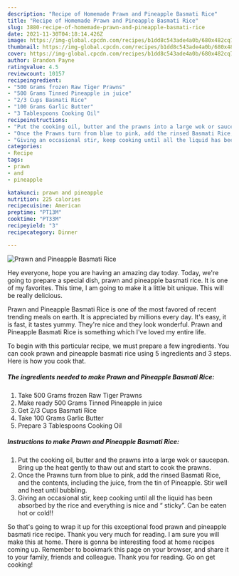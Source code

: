 ```yaml
---
description: "Recipe of Homemade Prawn and Pineapple Basmati Rice"
title: "Recipe of Homemade Prawn and Pineapple Basmati Rice"
slug: 3880-recipe-of-homemade-prawn-and-pineapple-basmati-rice
date: 2021-11-30T04:18:14.426Z
image: https://img-global.cpcdn.com/recipes/b1dd8c543ade4a0b/680x482cq70/prawn-and-pineapple-basmati-rice-recipe-main-photo.jpg
thumbnail: https://img-global.cpcdn.com/recipes/b1dd8c543ade4a0b/680x482cq70/prawn-and-pineapple-basmati-rice-recipe-main-photo.jpg
cover: https://img-global.cpcdn.com/recipes/b1dd8c543ade4a0b/680x482cq70/prawn-and-pineapple-basmati-rice-recipe-main-photo.jpg
author: Brandon Payne
ratingvalue: 4.5
reviewcount: 10157
recipeingredient:
- "500 Grams frozen Raw Tiger Prawns"
- "500 Grams Tinned Pineapple in juice"
- "2/3 Cups Basmati Rice"
- "100 Grams Garlic Butter"
- "3 Tablespoons Cooking Oil"
recipeinstructions:
- "Put the cooking oil, butter and the prawns into a large wok or saucepan. Bring up the heat gently to thaw out and start to cook the prawns."
- "Once the Prawns turn from blue to pink, add the rinsed Basmati Rice, and the contents, including the juice, from the tin of Pineapple. Stir well and heat until bubbling."
- "Giving an occasional stir, keep cooking until all the liquid has been absorbed by the rice and everything is nice and “ sticky”. Can be eaten hot or cold!!"
categories:
- Recipe
tags:
- prawn
- and
- pineapple

katakunci: prawn and pineapple 
nutrition: 225 calories
recipecuisine: American
preptime: "PT13M"
cooktime: "PT33M"
recipeyield: "3"
recipecategory: Dinner

---
```



![Prawn and Pineapple Basmati Rice](https://img-global.cpcdn.com/recipes/b1dd8c543ade4a0b/680x482cq70/prawn-and-pineapple-basmati-rice-recipe-main-photo.jpg)

Hey everyone, hope you are having an amazing day today. Today, we're going to prepare a special dish, prawn and pineapple basmati rice. It is one of my favorites. This time, I am going to make it a little bit unique. This will be really delicious.

Prawn and Pineapple Basmati Rice is one of the most favored of recent trending meals on earth. It is appreciated by millions every day. It's easy, it is fast, it tastes yummy. They're nice and they look wonderful. Prawn and Pineapple Basmati Rice is something which I've loved my entire life.




To begin with this particular recipe, we must prepare a few ingredients. You can cook prawn and pineapple basmati rice using 5 ingredients and 3 steps. Here is how you cook that.

<!--inarticleads1-->

##### The ingredients needed to make Prawn and Pineapple Basmati Rice:

1. Take 500 Grams frozen Raw Tiger Prawns
1. Make ready 500 Grams Tinned Pineapple in juice
1. Get 2/3 Cups Basmati Rice
1. Take 100 Grams Garlic Butter
1. Prepare 3 Tablespoons Cooking Oil




<!--inarticleads2-->

##### Instructions to make Prawn and Pineapple Basmati Rice:

1. Put the cooking oil, butter and the prawns into a large wok or saucepan. Bring up the heat gently to thaw out and start to cook the prawns.
1. Once the Prawns turn from blue to pink, add the rinsed Basmati Rice, and the contents, including the juice, from the tin of Pineapple. Stir well and heat until bubbling.
1. Giving an occasional stir, keep cooking until all the liquid has been absorbed by the rice and everything is nice and “ sticky”. Can be eaten hot or cold!!




So that's going to wrap it up for this exceptional food prawn and pineapple basmati rice recipe. Thank you very much for reading. I am sure you will make this at home. There is gonna be interesting food at home recipes coming up. Remember to bookmark this page on your browser, and share it to your family, friends and colleague. Thank you for reading. Go on get cooking!
